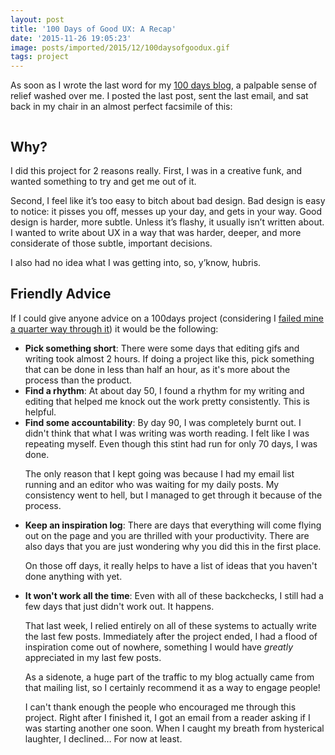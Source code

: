 ```yaml
---
layout: post
title: '100 Days of Good UX: A Recap'
date: '2015-11-26 19:05:23'
image: posts/imported/2015/12/100daysofgoodux.gif
tags: project
---
```


As soon as I wrote the last word for my [100 days blog](http://100daysofgoodux.tumblr.com/), a palpable sense of relief washed over me. I posted the last post, sent the last email, and sat back in my chair in an almost perfect facsimile of this:

<img class='gfyitem' data-id='AcclaimedSparklingAmberpenshell' />

## Why?
I did this project for 2 reasons really. First, I was in a creative funk, and wanted something to try and get me out of it.

Second, I feel like it&rsquo;s too easy to bitch about bad design. Bad design is easy to notice: it pisses you off, messes up your day, and gets in your way. Good design is harder, more subtle. Unless it&rsquo;s flashy, it usually isn&rsquo;t written about. I wanted to write about UX in a way that was harder, deeper, and more considerate of those subtle, important decisions.

I also had no idea what I was getting into, so, y&rsquo;know, hubris.

## Friendly Advice
If I could give anyone advice on a 100days project (considering I [failed mine a quarter way through it](http://glucasroe.com/failing-projects-and-the-friendly-tyranny-of-the-internet/)) it would be the following:

<ul>
<li> <strong>Pick something short</strong>: There were some days that editing gifs and writing took almost 2 hours. If doing a project like this, pick something that can be done in less than half an hour, as it's more about the process than the product.</li>
<li> <strong>Find a rhythm</strong>: At about day 50, I found a rhythm for my writing and editing that helped me knock out the work pretty consistently. This is helpful.</li>
<li> <strong>Find some accountability</strong>: By day 90, I was completely burnt out. I didn't think that what I was writing was worth reading. I felt like I was repeating myself. Even though this stint had run for only 70 days, I was done.
<p>The only reason that I kept going was because I had my email list running and an editor who was waiting for my daily posts. My consistency went to hell, but I managed to get through it because of the process.</p></li>
<li> <strong>Keep an inspiration log</strong>: There are days that everything will come flying out on the page and you are thrilled with your productivity. There are also days that you are just wondering why you did this in the first place.
<p>On those off days, it really helps to have a list of ideas that you haven't done anything with yet.</p></li>
<li> <strong>It won't work all the time</strong>: Even with all of these backchecks, I still had a few days that just didn't work out. It happens.

That last week, I relied entirely on all of these systems to actually write the last few posts. Immediately after the project ended, I had a flood of inspiration come out of nowhere, something I would have *greatly* appreciated in my last few posts.

As a sidenote, a huge part of the traffic to my blog actually came from that mailing list, so I certainly recommend it as a way to engage people!

I can't thank enough the people who encouraged me through this project. Right after I finished it, I got an email from a reader asking if I was starting another one soon. When I caught my breath from hysterical laughter, I declined&hellip; For now at least.
